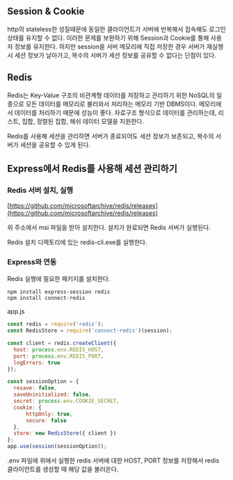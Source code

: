 ## Session & Cookie

http의 stateless한 성질때문에 동일한 클라이언트가 서버에 반복해서 접속해도 로그인 상태를 유지할 수 없다. 이러한 문제를 보완하기 위해 Session과 Cookie를 통해 사용자 정보를 유지한다. 하지만 session을 서버 메모리에 직접 저장한 경우 서버가 재실행 시 세션 정보가 날아가고, 복수의 서버가 세션 정보를 공유할 수 없다는 단점이 있다.

## Redis

Redis는 Key-Value 구조의 비관계형 데이터를 저장하고 관리하기 위한 NoSQL의 일종으로 모든 데이터를 메모리로 불러와서 처리하는 메모리 기반 DBMS이다. 메모리에서 데이터를 처리하기 때문에 성능이 좋다. 자료구조 형식으로 데이터를 관리하는데, 리스트, 집합, 정렬된 집합, 해쉬 데이터 모델을 지원한다.

Redis를 사용해 세션을 관리하면 서버가 종료되어도 세션 정보가 보존되고, 복수의 서버가 세션을 공유할 수 있게 된다.

## Express에서 Redis를 사용해 세션 관리하기

### Redis 서버 설치, 실행

[https://github.com/microsoftarchive/redis/releases](https://github.com/microsoftarchive/redis/releases)

위 주소에서 msi 파일을 받아 설치한다. 설치가 완료되면 Redis 서버가 실행된다.

Redis 설치 디렉토리에 있는 redis-cli.exe를 실행한다.

### Express와 연동

Redis 실행에 필요한 패키지를 설치한다.

```bash
npm install express-session redis
npm install connect-redis
```

app.js

```jsx
const redis = require('redis');
const RedisStore = require('connect-redis')(session);

const client = redis.createClient({
  host: process.env.REDIS_HOST,
  port: process.env.REDIS_PORT,
  logErrors: true
});

const sessionOption = {
  resave: false,
  saveUninitialized: false,
  secret: process.env.COOKIE_SECRET,
  cookie: {
      httpOnly: true,
      secure: false
  },
  store: new RedisStore({ client })
};
app.use(session(sessionOption));
```

.env 파일에 위에서 실행한 redis 서버에 대한 HOST, PORT 정보를 저장해서 redis 클라이언트를 생성할 때 해당 값을 불러온다.